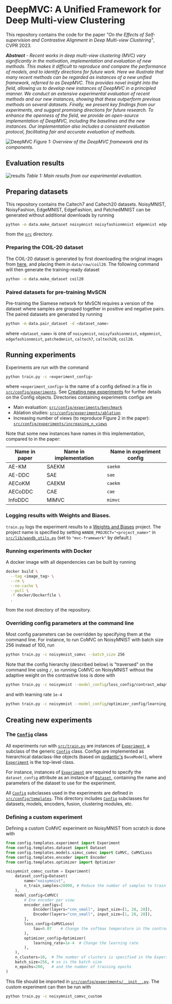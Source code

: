 # DeepMVC: A Unified Framework for Deep Multi-view Clustering

This repository contains the code for the paper _"On the Effects of Self-supervision and Contrastive Alignment in Deep Multi-view Clustering"_, CVPR 2023.

_**Abstract** -
Recent works in deep multi-view clustering (MVC) vary significantly in the motivation, implementation and evaluation of new methods.
This makes it difficult to reproduce and compare the performance of models, and to identify directions for future work.
Here we illustrate that many recent methods can be regarded as instances of a new unified framework, referred to as DeepMVC.
This provides novel insight into the field, allowing us to develop new instances of DeepMVC in a principled manner.
We conduct an extensive experimental evaluation of recent methods and our new instances, showing that these outperform previous methods on several datasets.
Finally, we present key findings from our experiments, and suggest promising directions for future research.
To enhance the openness of the field, we provide an open-source implementation of DeepMVC, including the baselines and the new instances.
Our implementation also includes a consistent evaluation protocol, facilitating fair and accurate evaluation of methods._

![DeepMVC](img/DeepMVC.png)
*Figure 1: Overview of the DeepMVC framework and its components.*

## Evaluation results
![results](img/results.png)
*Table 1: Main results from our experimental evaluation.*


## Preparing datasets
This repository contains the Caltech7 and Caltech20 datasets. 
NoisyMNIST, NoisyFashion, EdgeMNIST, EdgeFashion, and PatchedMNIST can be generated without additional downloads by running
```bash
python -m data.make_dataset noisymnist noisyfashionmnist edgemnist edgefashionmnist patchedmnist
```
from the [`src`](src) directory.


### Preparing the COIL-20 dataset
The COIL-20 dataset is generated by first downloading the original images from 
[here](https://www.cs.columbia.edu/CAVE/software/softlib/coil-20.php), 
and placing them in `data/raw/coil20`.
The following command will then generate the training-ready dataset
```bash
python -m data.make_dataset coil20
```

### Paired datasets for pre-training MvSCN
Pre-training the Siamese network for MvSCN requires a version of the dataset where samples are grouped together in positive and negative pairs.
The paired datasets are generated by running
```bash
python -m data.pair_dataset -d <dataset_name>
```
where `<dataset_name>` is one of `noisymnist`, `noisyfashionmnist`, `edgemnist`, `edgefashionmnist`, `patchedmnist`, `caltech7`, `caltech20`, `coil20`.


## Running experiments
Experiments are run with the command
```bash
python train.py -c <experiment_config>
```
where `<experiment_config>` is the name of a config defined in a file in [`src/config/experiments`](src/config/experiments).
See [Creating new experiments](#creating-new-experiments) for further details on the Config objects. 
Directories containing experiments configs are
* Main evaluation: [`src/config/experiments/benchmark`](src/config/experiments/benchmark)
* Ablation studies: [`src/config/experiments/ablation`](src/config/experiments/ablation)
* Increasing number of views (to reproduce Figure 2 in the paper): [`src/config/experiments/increasing_n_views`](src/config/experiments/increasing_n_views)

Note that some new instances have names in this implementation, compared to in the paper:

| Name in paper | Name in implementation | Name in experiment config |
|---------------|------------------------|---------------------------|
| AE-KM         | SAEKM                  | `saekm`                   |
| AE-DDC        | SAE                    | `sae`                     |
| AECoKM        | CAEKM                  | `caekm`                   |
| AECoDDC       | CAE                    | `cae`                     |
| InfoDDC       | MIMVC                  | `mimvc`                   |



### Logging results with Weights and Biases.
`train.py` logs the experiment results to a [Weights and Biases](https://wandb.ai/site) project.
The project name is specified by setting `WANDB_PROJECT="<project_name>"` in [`src/lib/wandb_utils.py`](src/lib/wandb_utils.py) (set to `"mvc-framework"` by default.) 

### Running experiments with Docker
A docker image with all dependencies can be built by running
```bash
docker build \
  --tag <image_tag> \
  --rm \
  --no-cache \
  --pull \
  -f docker/Dockerfile \
  .
```
from the root directory of the repository.

### Overriding config parameters at the command line
Most config parameters can be overridden by specifying them at the command line. For instance, to run CoMVC on NoisyMNIST with batch size 256 instead of 100, run
```bash
python train.py -c noisymnist_comvc --batch_size 256
```
Note that the config hierarchy (described below) is "traversed" on the command line using `/`, so running CoMVC on NoisyMNIST without the adaptive weight on the contrastive loss is done with
```bash
python train.py -c noisymnist --model_config/loss_config/contrast_adaptive_weight False
```
and with learning rate `1e-4`
```bash
python train.py -c noisymnist --model_config/optimizer_config/learning_rate 0.0001
```

## Creating new experiments
### The [`Config`](src/config/config.py) class
All experiments run with [`src/train.py`](src/train.py) are instances of [`Experiment`](src/config/templates/experiment.py), a subclass of the generic [`Config`](src/config/config.py) class. 
Configs are implemented as hierarchical dataclass-like objects (based on [pydantic's](https://pydantic-docs.helpmanual.io/) `BaseModel`), where [`Experiment`](src/config/templates/experiment.py) is the top-level class.

For instance, instances of [`Experiment`](src/config/templates/experiment.py) are required to specify the `dataset_config` attribute as an instance of [`Dataset`](src/config/templates/dataset.py), containing the name and parameters of the dataset to use for the experiment. 

All [`Config`](src/config/config.py) subclasses used in the experiments are defined in [`src/config/templates`](src/config/templates).
This directory includes [`Config`](src/config/config.py) subclasses for datasets, models, encoders, fusion, clustering modules, etc.

### Defining a custom experiment

Defining a custom CoMVC experiment on NoisyMNIST from scratch is done with
```python
from config.templates.experiment import Experiment
from config.templates.dataset import Dataset
from config.templates.models.simvc_comvc import CoMVC, CoMVCLoss
from config.templates.encoder import Encoder
from config.templates.optimizer import Optimizer

noisymnist_comvc_custom = Experiment(
    dataset_config=Dataset(
        name="noisymnist",
        n_train_samples=20000, # Reduce the number of samples to train quicker.
    ),
    model_config=CoMVC(
        # Ene encoder per view
        encoder_configs=[
            Encoder(layers="cnn_small", input_size=[1, 28, 28]), 
            Encoder(layers="cnn_small", input_size=[1, 28, 28]), 
        ],
        loss_config=CoMVCLoss(
            tau=0.07    # Change the softmax temperature in the contrastive loss.
        ),
        optimizer_config=Optimizer(
            learning_rate=1e-4  # Change the learning rate
        ),
    ),
    n_clusters=10,  # The number of clusters is specified in the Experiment config
    batch_size=256, # so is the batch size
    n_epochs=200,   # and the number of training epochs
)
```
This file should be imported in [`src/config/experiments/__init__.py`](src/config/experiments/__init__.py).
The custom experiment can then be run with
```bash
python train.py -c noisymnist_comvc_custom
```
